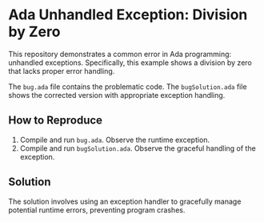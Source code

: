 # Ada Unhandled Exception: Division by Zero

This repository demonstrates a common error in Ada programming: unhandled exceptions.  Specifically, this example shows a division by zero that lacks proper error handling.

The `bug.ada` file contains the problematic code. The `bugSolution.ada` file shows the corrected version with appropriate exception handling.

## How to Reproduce
1. Compile and run `bug.ada`.  Observe the runtime exception.
2. Compile and run `bugSolution.ada`. Observe the graceful handling of the exception.

## Solution
The solution involves using an exception handler to gracefully manage potential runtime errors, preventing program crashes. 